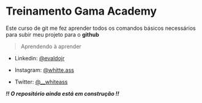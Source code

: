 Treinamento Gama Academy
====

Este curso de git me fez aprender todos os comandos básicos necessários
para subir meu projeto para o **github**

>Aprendendo à aprender

+ Linkedin: [@evaldojr](https://www.linkedin.com/in/evaldojr)

+ Instagram: [@whitte.ass](https://www.instagram.com/whitte.ass)

+ Twitter: [@__whiteass](https://www.twitter.com/__whiteass)

**_!! O repositório ainda está em construção !!_**
